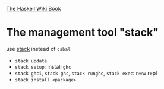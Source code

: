 [The Haskell Wiki Book](https://en.wikibooks.org/wiki/Haskell)

# The management tool "stack" 

use [stack](https://docs.haskellstack.org/en/stable/README/) instead of `cabal`

- `stack update`
- `stack setup`: install `ghc`
- `stack ghci`, `stack ghc`, `stack runghc`, `stack exec`: new repl
- `stack install <package>`